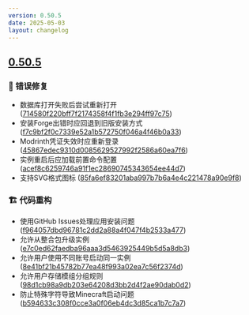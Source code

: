```yaml
---
version: 0.50.5
date: 2025-05-03
layout: changelog
---
```

## [0.50.5](#0.50.5)
### 🐛 错误修复

- 数据库打开失败后尝试重新打开 ([714580f220bff7f2174358f4f1fb3e294ff97c75](https://github.com/Voxelum/x-minecraft-launcher/commit/714580f220bff7f2174358f4f1fb3e294ff97c75))
- 安装Forge出错时应回退到旧版安装方式 ([f7c9bf2f0c7339e52a1b572750f046a4f46b0a33](https://github.com/Voxelum/x-minecraft-launcher/commit/f7c9bf2f0c7339e52a1b572750f046a4f46b0a33))
- Modrinth凭证失效时应重新登录 ([45867edec9310d0085629527992f2586a60ea7f6](https://github.com/Voxelum/x-minecraft-launcher/commit/45867edec9310d0085629527992f2586a60ea7f6))
- 实例重启后应加载前置命令配置 ([acef8c6259746a91f1ec28690745343654ee44d7](https://github.com/Voxelum/x-minecraft-launcher/commit/acef8c6259746a91f1ec28690745343654ee44d7))
- 支持SVG格式图标 ([85fa6ef83201aba997b7b6a4e4c221478a90e9f8](https://github.com/Voxelum/x-minecraft-launcher/commit/85fa6ef83201aba997b7b6a4e4c221478a90e9f8))
### 🏗️ 代码重构

- 使用GitHub Issues处理应用安装问题 ([f964057dbd96781c2dd2a88a4f047f4b2533a477](https://github.com/Voxelum/x-minecraft-launcher/commit/f964057dbd96781c2dd2a88a4f047f4b2533a477))
- 允许从整合包升级实例 ([e7c0ed62faedba96aaa3d5463925449b5d5a8db3](https://github.com/Voxelum/x-minecraft-launcher/commit/e7c0ed62faedba96aaa3d5463925449b5d5a8db3))
- 允许用户使用不同账号启动同一实例 ([8e41bf21b45782b77ea48f993a02ea7c56f2374d](https://github.com/Voxelum/x-minecraft-launcher/commit/8e41bf21b45782b77ea48f993a02ea7c56f2374d))
- 允许用户存储模组分组规则 ([98d1cb98a9db203e64208d3bb2d4f2ae90dab0d2](https://github.com/Voxelum/x-minecraft-launcher/commit/98d1cb98a9db203e64208d3bb2d4f2ae90dab0d2))
- 防止特殊字符导致Minecraft启动问题 ([b594633c308f0cce3a0f06eb4dc3d85ca1b7c7a7](https://github.com/Voxelum/x-minecraft-launcher/commit/b594633c308f0cce3a0f06eb4dc3d85ca1b7c7a7))